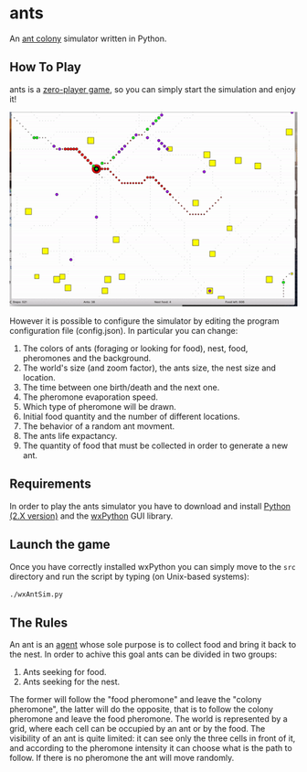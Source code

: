 # ants
An [ant colony](http://en.wikipedia.org/wiki/Ant_colony) simulator written in Python.

## How To Play
ants is a [zero-player game](http://en.wikipedia.org/wiki/Zero-player_game), so you can simply start the simulation and enjoy it!

![ants preview](./img/ants.gif)

However it is possible to configure the simulator by editing the program configuration file (config.json). In particular you can change:

1. The colors of ants (foraging or looking for food), nest, food, pheromones and the background.
2. The world's size (and zoom factor), the ants size, the nest size and location.
3. The time between one birth/death and the next one.
4. The pheromone evaporation speed.
5. Which type of pheromone will be drawn.
6. Initial food quantity and the number of different locations.
7. The behavior of a random ant movment.
8. The ants life expactancy.
9. The quantity of food that must be collected in order to generate a new ant.


## Requirements
In order to play the ants simulator you have to download and install [Python (2.X version)](https://www.python.org/downloads/) and the [wxPython](http://www.wxpython.org/download.php) GUI library.

## Launch the game
Once you have correctly installed wxPython you can simply move to the `src` directory and run the script by typing (on Unix-based systems):
```bash
./wxAntSim.py
```

## The Rules
An ant is an [agent](http://en.wikipedia.org/wiki/Intelligent_agent) whose sole purpose is to collect food and bring it back to the nest. In order to achive this goal ants can be divided in two groups:

1. Ants seeking for food.
2. Ants seeking for the nest.

The former will follow the "food pheromone" and leave the "colony pheromone", the latter will do the opposite, that is to follow the colony pheromone and leave the food pheromone.
The world is represented by a grid, where each cell can be occupied by an ant or by the food. The visibility of an ant is quite limited: it can see only the three cells in front of it, and according to the pheromone intensity it can choose what is the path to follow. If there is no pheromone the ant will move randomly.